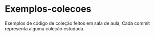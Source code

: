 # Exemplos-colecoes
Exemplos de código de coleção feitos em sala de aula, Cada commit representa alguma coleção estudada.
